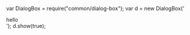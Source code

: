 
var DialogBox = require("common/dialog-box");
var d = new DialogBox('<div data-width="80%">hello</div>');
d.show(true);